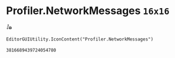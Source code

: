 # Profiler.NetworkMessages `16x16`
<img src="/img/Profiler.NetworkMessages.png" width=16 height=16>

``` CSharp
EditorGUIUtility.IconContent("Profiler.NetworkMessages")
```
```
3816689439724054780
```
